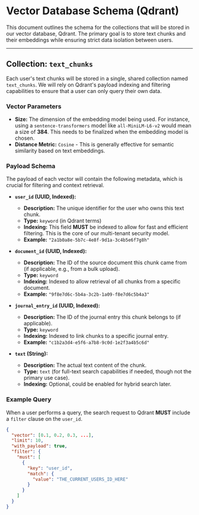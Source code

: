 # Vector Database Schema (Qdrant)

This document outlines the schema for the collections that will be stored in our vector database, Qdrant. The primary goal is to store text chunks and their embeddings while ensuring strict data isolation between users.

---

## Collection: `text_chunks`

Each user's text chunks will be stored in a single, shared collection named `text_chunks`. We will rely on Qdrant's payload indexing and filtering capabilities to ensure that a user can only query their own data.

### Vector Parameters

- **Size:** The dimension of the embedding model being used. For instance, using a `sentence-transformers` model like `all-MiniLM-L6-v2` would mean a size of **384**. This needs to be finalized when the embedding model is chosen.
- **Distance Metric:** `Cosine` - This is generally effective for semantic similarity based on text embeddings.

### Payload Schema

The payload of each vector will contain the following metadata, which is crucial for filtering and context retrieval.

- **`user_id` (UUID, Indexed):**

  - **Description:** The unique identifier for the user who owns this text chunk.
  - **Type:** `keyword` (in Qdrant terms)
  - **Indexing:** This field **MUST** be indexed to allow for fast and efficient filtering. This is the core of our multi-tenant security model.
  - **Example:** `"2a1b0a8e-5b7c-4e8f-9d1a-3c4b5e6f7g8h"`

- **`document_id` (UUID, Indexed):**

  - **Description:** The ID of the source document this chunk came from (if applicable, e.g., from a bulk upload).
  - **Type:** `keyword`
  - **Indexing:** Indexed to allow retrieval of all chunks from a specific document.
  - **Example:** `"9f8e7d6c-5b4a-3c2b-1a09-f8e7d6c5b4a3"`

- **`journal_entry_id` (UUID, Indexed):**

  - **Description:** The ID of the journal entry this chunk belongs to (if applicable).
  - **Type:** `keyword`
  - **Indexing:** Indexed to link chunks to a specific journal entry.
  - **Example:** `"c1b2a3d4-e5f6-a7b8-9c0d-1e2f3a4b5c6d"`

- **`text` (String):**
  - **Description:** The actual text content of the chunk.
  - **Type:** `text` (for full-text search capabilities if needed, though not the primary use case).
  - **Indexing:** Optional, could be enabled for hybrid search later.

### Example Query

When a user performs a query, the search request to Qdrant **MUST** include a `filter` clause on the `user_id`.

```json
{
  "vector": [0.1, 0.2, 0.3, ...],
  "limit": 10,
  "with_payload": true,
  "filter": {
    "must": [
      {
        "key": "user_id",
        "match": {
          "value": "THE_CURRENT_USERS_ID_HERE"
        }
      }
    ]
  }
}
```
